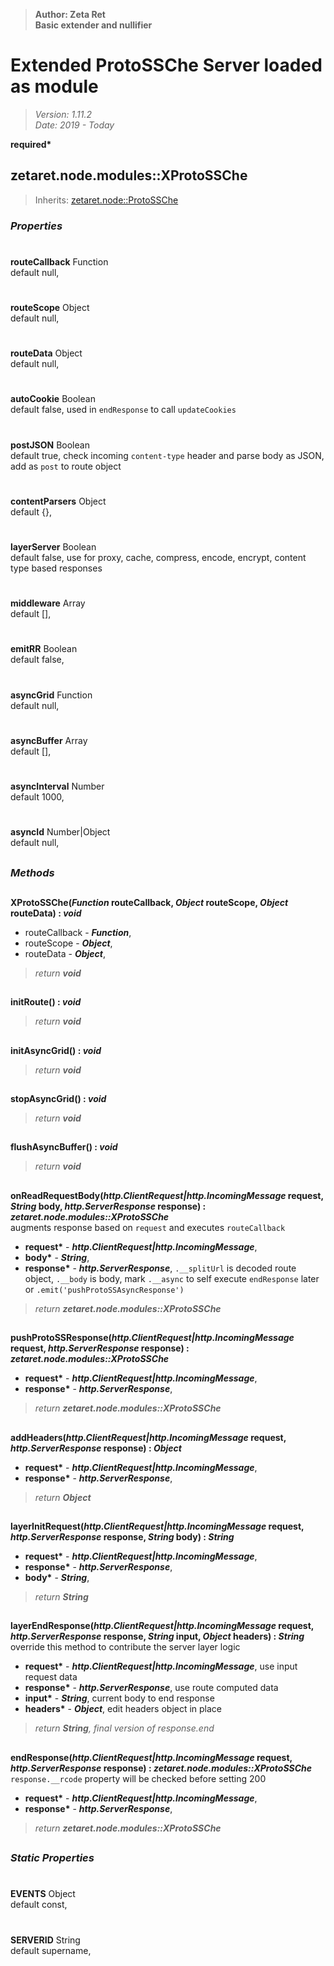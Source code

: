 > __Author: Zeta Ret__  
> __Basic extender and nullifier__  
# Extended ProtoSSChe Server loaded as module  
> *Version: 1.11.2*  
> *Date: 2019 - Today*  

__required*__

## zetaret.node.modules::XProtoSSChe  
> Inherits: [zetaret.node::ProtoSSChe](../ProtoSSChe.md)  

### *Properties*  

#  
__routeCallback__ Function  
default null,   

#  
__routeScope__ Object  
default null,   

#  
__routeData__ Object  
default null,   

#  
__autoCookie__ Boolean  
default false, used in `endResponse` to call `updateCookies`  

#  
__postJSON__ Boolean  
default true, check incoming `content-type` header and parse body as JSON, add as `post` to route object  

#  
__contentParsers__ Object  
default {},   

#  
__layerServer__ Boolean  
default false, use for proxy, cache, compress, encode, encrypt, content type based responses  

#  
__middleware__ Array  
default [],   

#  
__emitRR__ Boolean  
default false,   

#  
__asyncGrid__ Function  
default null,   

#  
__asyncBuffer__ Array  
default [],   

#  
__asyncInterval__ Number  
default 1000,   

#  
__asyncId__ Number|Object  
default null,   


##  
### *Methods*  

##  
__XProtoSSChe(*Function* routeCallback, *Object* routeScope, *Object* routeData) : *void*__  
  
- routeCallback - __*Function*__,   
- routeScope - __*Object*__,   
- routeData - __*Object*__,   
> *return __void__*  

##  
__initRoute() : *void*__  
  
> *return __void__*  

##  
__initAsyncGrid() : *void*__  
  
> *return __void__*  

##  
__stopAsyncGrid() : *void*__  
  
> *return __void__*  

##  
__flushAsyncBuffer() : *void*__  
  
> *return __void__*  

##  
__onReadRequestBody(*http.ClientRequest|http.IncomingMessage* request, *String* body, *http.ServerResponse* response) : *zetaret.node.modules::XProtoSSChe*__  
augments response based on `request` and executes `routeCallback`  
- __request*__ - __*http.ClientRequest|http.IncomingMessage*__,   
- __body*__ - __*String*__,   
- __response*__ - __*http.ServerResponse*__, `.__splitUrl` is decoded route object, `.__body` is body, mark `.__async` to self execute `endResponse` later or `.emit('pushProtoSSAsyncResponse')`  
> *return __zetaret.node.modules::XProtoSSChe__*  

##  
__pushProtoSSResponse(*http.ClientRequest|http.IncomingMessage* request, *http.ServerResponse* response) : *zetaret.node.modules::XProtoSSChe*__  
  
- __request*__ - __*http.ClientRequest|http.IncomingMessage*__,   
- __response*__ - __*http.ServerResponse*__,   
> *return __zetaret.node.modules::XProtoSSChe__*  

##  
__addHeaders(*http.ClientRequest|http.IncomingMessage* request, *http.ServerResponse* response) : *Object*__  
  
- __request*__ - __*http.ClientRequest|http.IncomingMessage*__,   
- __response*__ - __*http.ServerResponse*__,   
> *return __Object__*  

##  
__layerInitRequest(*http.ClientRequest|http.IncomingMessage* request, *http.ServerResponse* response, *String* body) : *String*__  
  
- __request*__ - __*http.ClientRequest|http.IncomingMessage*__,   
- __response*__ - __*http.ServerResponse*__,   
- __body*__ - __*String*__,   
> *return __String__*  

##  
__layerEndResponse(*http.ClientRequest|http.IncomingMessage* request, *http.ServerResponse* response, *String* input, *Object* headers) : *String*__  
override this method to contribute the server layer logic  
- __request*__ - __*http.ClientRequest|http.IncomingMessage*__, use input request data  
- __response*__ - __*http.ServerResponse*__, use route computed data  
- __input*__ - __*String*__, current body to end response  
- __headers*__ - __*Object*__, edit headers object in place  
> *return __String__, final version of response.end*  

##  
__endResponse(*http.ClientRequest|http.IncomingMessage* request, *http.ServerResponse* response) : *zetaret.node.modules::XProtoSSChe*__  
`response.__rcode` property will be checked before setting 200  
- __request*__ - __*http.ClientRequest|http.IncomingMessage*__,   
- __response*__ - __*http.ServerResponse*__,   
> *return __zetaret.node.modules::XProtoSSChe__*  

##  
### *Static Properties*  

#  
__EVENTS__ Object  
default const,   

#  
__SERVERID__ String  
default supername,   

